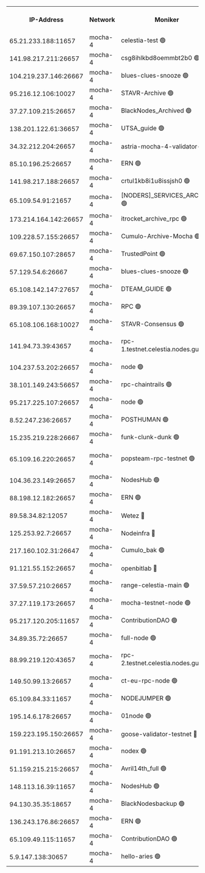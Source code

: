 


<table><tr><th>IP-Address</th><th>Network</th><th>Moniker</th><th>Latest Block Height</th><th>Earliest Block Height</th><th>Catching Up</th><th>Tx Index</th><th>Voting Power</th><th>Version</th><th>Scan Time</th></tr><tr><td>65.21.233.188:11657</td><td>mocha-4</td><td>celestia-test 🟢</td><td>3182218</td><td>0</td><td>False</td><td>on</td><td>0</td><td>3.0.0-mocha</td><td>2024-11-17T06:26:55.164172261UTC</td></tr><tr><td>141.98.217.211:26657</td><td>mocha-4</td><td>csg8ihlkbd8oemmbt2b0 🟢</td><td>3182189</td><td>1</td><td>False</td><td>on</td><td>0</td><td></td><td>2024-11-17T06:24:30.724370963UTC</td></tr><tr><td>104.219.237.146:26667</td><td>mocha-4</td><td>blues-clues-snooze 🟢</td><td>3140052</td><td>1</td><td>False</td><td>off</td><td>0</td><td>2.2.0</td><td>2024-11-17T06:24:31.738325894UTC</td></tr><tr><td>95.216.12.106:10027</td><td>mocha-4</td><td>STAVR-Archive 🟢</td><td>3182190</td><td>1</td><td>False</td><td>on</td><td>0</td><td>3.0.0-mocha</td><td>2024-11-17T06:24:34.562124814UTC</td></tr><tr><td>37.27.109.215:26657</td><td>mocha-4</td><td>BlackNodes_Archived 🟢</td><td>3182191</td><td>1</td><td>False</td><td>off</td><td>0</td><td>3.0.0-mocha</td><td>2024-11-17T06:24:39.514549452UTC</td></tr><tr><td>138.201.122.61:36657</td><td>mocha-4</td><td>UTSA_guide 🟢</td><td>3182192</td><td>1</td><td>False</td><td>on</td><td>0</td><td>3.0.0-mocha</td><td>2024-11-17T06:24:44.444450158UTC</td></tr><tr><td>34.32.212.204:26657</td><td>mocha-4</td><td>astria-mocha-4-validator-1 🔴</td><td>3182192</td><td>1</td><td>False</td><td>on</td><td>10509044</td><td>3.0.0-mocha</td><td>2024-11-17T06:24:44.867338154UTC</td></tr><tr><td>85.10.196.25:26657</td><td>mocha-4</td><td>ERN 🟢</td><td>3182193</td><td>1</td><td>False</td><td>on</td><td>0</td><td>3.0.0-mocha</td><td>2024-11-17T06:24:49.855082796UTC</td></tr><tr><td>141.98.217.188:26657</td><td>mocha-4</td><td>crtul1kb8i1u8issjsh0 🟢</td><td>3182195</td><td>1</td><td>False</td><td>on</td><td>0</td><td></td><td>2024-11-17T06:25:00.383881697UTC</td></tr><tr><td>65.109.54.91:21657</td><td>mocha-4</td><td>[NODERS]_SERVICES_ARCHIVE 🟢</td><td>3140052</td><td>1</td><td>False</td><td>on</td><td>0</td><td>2.3.1</td><td>2024-11-17T06:25:20.597198343UTC</td></tr><tr><td>173.214.164.142:26657</td><td>mocha-4</td><td>itrocket_archive_rpc 🟢</td><td>3182201</td><td>1</td><td>False</td><td>on</td><td>0</td><td>3.0.0-mocha</td><td>2024-11-17T06:25:32.891151939UTC</td></tr><tr><td>109.228.57.155:26657</td><td>mocha-4</td><td>Cumulo-Archive-Mocha 🟢</td><td>3182205</td><td>1</td><td>False</td><td>on</td><td>0</td><td>3.0.0-mocha</td><td>2024-11-17T06:25:50.232935943UTC</td></tr><tr><td>69.67.150.107:28657</td><td>mocha-4</td><td>TrustedPoint 🟢</td><td>3182205</td><td>1</td><td>False</td><td>on</td><td>0</td><td>3.0.0-mocha</td><td>2024-11-17T06:25:51.042291742UTC</td></tr><tr><td>57.129.54.6:26667</td><td>mocha-4</td><td>blues-clues-snooze 🟢</td><td>3140052</td><td>1</td><td>False</td><td>off</td><td>0</td><td>2.2.0</td><td>2024-11-17T06:25:55.989225342UTC</td></tr><tr><td>65.108.142.147:27657</td><td>mocha-4</td><td>DTEAM_GUIDE 🟢</td><td>3182212</td><td>1</td><td>False</td><td>on</td><td>0</td><td>3.0.0-mocha</td><td>2024-11-17T06:26:24.914367719UTC</td></tr><tr><td>89.39.107.130:26657</td><td>mocha-4</td><td>RPC 🟢</td><td>3182212</td><td>1</td><td>False</td><td>on</td><td>0</td><td>3.0.0-mocha</td><td>2024-11-17T06:26:25.309382280UTC</td></tr><tr><td>65.108.106.168:10027</td><td>mocha-4</td><td>STAVR-Consensus 🟢</td><td>3182216</td><td>1</td><td>False</td><td>on</td><td>0</td><td>3.0.0-mocha</td><td>2024-11-17T06:26:47.765219347UTC</td></tr><tr><td>141.94.73.39:43657</td><td>mocha-4</td><td>rpc-1.testnet.celestia.nodes.guru 🟢</td><td>3182218</td><td>1</td><td>False</td><td>on</td><td>0</td><td>3.0.0-mocha-1-g4b0ba943</td><td>2024-11-17T06:26:57.578355876UTC</td></tr><tr><td>104.237.53.202:26657</td><td>mocha-4</td><td>node 🟢</td><td>3182219</td><td>1</td><td>False</td><td>on</td><td>0</td><td>3.0.0-mocha</td><td>2024-11-17T06:27:01.067778619UTC</td></tr><tr><td>38.101.149.243:56657</td><td>mocha-4</td><td>rpc-chaintrails 🟢</td><td>3182220</td><td>1</td><td>False</td><td>on</td><td>0</td><td>3.0.0-mocha</td><td>2024-11-17T06:27:04.534729455UTC</td></tr><tr><td>95.217.225.107:26657</td><td>mocha-4</td><td>node 🟢</td><td>3182220</td><td>1</td><td>False</td><td>on</td><td>0</td><td>3.0.0-mocha</td><td>2024-11-17T06:27:05.363125817UTC</td></tr><tr><td>8.52.247.236:26657</td><td>mocha-4</td><td>POSTHUMAN 🟢</td><td>3140052</td><td>1</td><td>False</td><td>on</td><td>0</td><td>2.3.1</td><td>2024-11-17T06:27:10.428299043UTC</td></tr><tr><td>15.235.219.228:26667</td><td>mocha-4</td><td>funk-clunk-dunk 🟢</td><td>3140052</td><td>1</td><td>False</td><td>off</td><td>0</td><td>2.2.0</td><td>2024-11-17T06:27:22.710951087UTC</td></tr><tr><td>65.109.16.220:26657</td><td>mocha-4</td><td>popsteam-rpc-testnet 🟢</td><td>3182224</td><td>1</td><td>False</td><td>on</td><td>0</td><td>3.0.0-mocha-1-g4b0ba943</td><td>2024-11-17T06:27:27.815418037UTC</td></tr><tr><td>104.36.23.149:26657</td><td>mocha-4</td><td>NodesHub 🟢</td><td>3182226</td><td>1</td><td>False</td><td>on</td><td>0</td><td>3.0.0-mocha</td><td>2024-11-17T06:27:34.129123416UTC</td></tr><tr><td>88.198.12.182:26657</td><td>mocha-4</td><td>ERN 🟢</td><td>3182229</td><td>1</td><td>False</td><td>on</td><td>0</td><td>3.0.0-mocha</td><td>2024-11-17T06:27:51.039279691UTC</td></tr><tr><td>89.58.34.82:12057</td><td>mocha-4</td><td>Wetez 🔴</td><td>3182230</td><td>1</td><td>False</td><td>off</td><td>148501</td><td>3.0.0-mocha</td><td>2024-11-17T06:27:53.476066302UTC</td></tr><tr><td>125.253.92.7:26657</td><td>mocha-4</td><td>Nodeinfra 🔴</td><td>3182196</td><td>2070001</td><td>False</td><td>on</td><td>500001</td><td>3.0.0-mocha</td><td>2024-11-17T06:25:04.165523047UTC</td></tr><tr><td>217.160.102.31:26647</td><td>mocha-4</td><td>Cumulo_bak 🟢</td><td>3182215</td><td>2300001</td><td>False</td><td>on</td><td>0</td><td>3.0.0-mocha</td><td>2024-11-17T06:26:42.717219147UTC</td></tr><tr><td>91.121.55.152:26657</td><td>mocha-4</td><td>openbitlab 🔴</td><td>3182194</td><td>2533260</td><td>False</td><td>off</td><td>501058</td><td>3.0.0-mocha</td><td>2024-11-17T06:24:54.986146580UTC</td></tr><tr><td>37.59.57.210:26657</td><td>mocha-4</td><td>range-celestia-main 🟢</td><td>3140052</td><td>2589477</td><td>False</td><td>off</td><td>0</td><td>2.1.2</td><td>2024-11-17T06:27:53.843816816UTC</td></tr><tr><td>37.27.119.173:26657</td><td>mocha-4</td><td>mocha-testnet-node 🟢</td><td>3182216</td><td>2631379</td><td>False</td><td>on</td><td>0</td><td>3.0.0-mocha</td><td>2024-11-17T06:26:47.246184160UTC</td></tr><tr><td>95.217.120.205:11657</td><td>mocha-4</td><td>ContributionDAO 🟢</td><td>3182220</td><td>2723055</td><td>False</td><td>on</td><td>0</td><td>3.0.0-mocha</td><td>2024-11-17T06:27:03.610267728UTC</td></tr><tr><td>34.89.35.72:26657</td><td>mocha-4</td><td>full-node 🟢</td><td>3140052</td><td>2766149</td><td>False</td><td>on</td><td>0</td><td>2.1.2</td><td>2024-11-17T06:27:15.406288044UTC</td></tr><tr><td>88.99.219.120:43657</td><td>mocha-4</td><td>rpc-2.testnet.celestia.nodes.guru 🟢</td><td>3182215</td><td>2866275</td><td>False</td><td>on</td><td>0</td><td>3.0.0-mocha-1-g4b0ba943</td><td>2024-11-17T06:26:42.231375309UTC</td></tr><tr><td>149.50.99.13:26657</td><td>mocha-4</td><td>ct-eu-rpc-node 🟢</td><td>3182221</td><td>2906501</td><td>False</td><td>on</td><td>0</td><td>3.0.0-mocha</td><td>2024-11-17T06:27:10.856190413UTC</td></tr><tr><td>65.109.84.33:11657</td><td>mocha-4</td><td>NODEJUMPER 🟢</td><td>3140052</td><td>2921400</td><td>False</td><td>off</td><td>0</td><td>2.2.0-arabica</td><td>2024-11-17T06:27:04.940511661UTC</td></tr><tr><td>195.14.6.178:26657</td><td>mocha-4</td><td>01node 🟢</td><td>3182210</td><td>2943001</td><td>False</td><td>on</td><td>0</td><td>3.0.0-mocha</td><td>2024-11-17T06:26:15.969099435UTC</td></tr><tr><td>159.223.195.150:26657</td><td>mocha-4</td><td>goose-validator-testnet 🔴</td><td>3182225</td><td>2944088</td><td>False</td><td>on</td><td>4017</td><td>3.0.0-mocha</td><td>2024-11-17T06:27:31.105644178UTC</td></tr><tr><td>91.191.213.10:26657</td><td>mocha-4</td><td>nodex 🟢</td><td>3182201</td><td>2954501</td><td>False</td><td>off</td><td>0</td><td>3.0.0-mocha</td><td>2024-11-17T06:25:30.165386230UTC</td></tr><tr><td>51.159.215.215:26657</td><td>mocha-4</td><td>Avril14th_full 🟢</td><td>3182211</td><td>3022001</td><td>False</td><td>on</td><td>0</td><td>3.0.0-mocha</td><td>2024-11-17T06:26:18.350155152UTC</td></tr><tr><td>148.113.16.39:11657</td><td>mocha-4</td><td>NodesHub 🟢</td><td>3182207</td><td>3061273</td><td>False</td><td>on</td><td>0</td><td>3.0.0-mocha</td><td>2024-11-17T06:25:59.029872100UTC</td></tr><tr><td>94.130.35.35:18657</td><td>mocha-4</td><td>BlackNodesbackup 🟢</td><td>3182231</td><td>3099501</td><td>False</td><td>on</td><td>0</td><td>3.0.0-mocha</td><td>2024-11-17T06:28:00.609036219UTC</td></tr><tr><td>136.243.176.86:26657</td><td>mocha-4</td><td>ERN 🟢</td><td>3182219</td><td>3163501</td><td>False</td><td>off</td><td>0</td><td>3.0.0-mocha</td><td>2024-11-17T06:27:00.069290439UTC</td></tr><tr><td>65.109.49.115:11657</td><td>mocha-4</td><td>ContributionDAO 🟢</td><td>3182205</td><td>3180469</td><td>False</td><td>off</td><td>0</td><td>3.0.0-mocha</td><td>2024-11-17T06:25:51.478397234UTC</td></tr><tr><td>5.9.147.138:30657</td><td>mocha-4</td><td>hello-aries 🟢</td><td>3182203</td><td>3180501</td><td>False</td><td>off</td><td>0</td><td>3.0.0-mocha</td><td>2024-11-17T06:25:41.452655978UTC</td></tr></table>